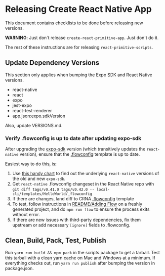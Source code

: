 # Releasing Create React Native App

This document contains checklists to be done before releasing new versions.

**WARNING**: Just don't release `create-react-primitive-app`. Just don't do it.

The rest of these instructions are for releasing `react-primitive-scripts`.

## Update Dependency Versions

This section only applies when bumping the Expo SDK and React Native versions.

* react-native
* react
* expo
* jest-expo
* react-test-renderer
* app.json:expo.sdkVersion

Also, update VERSIONS.md.

### Verify .flowconfig is up to date after updating expo-sdk

After upgrading the [expo-sdk](https://github.com/exponent/exponent-sdk) version (which transitively updates the `react-native` version), ensure that the [.flowconfig](react-primitive-scripts/template/.flowconfig) template is up to date.

Easiest way to do this, is:
1. Use [this handy chart](VERSIONS.md) to find out the underlying `react-native` versions of the old and new `expo-sdk`.
2. Get `react-native` .flowconfig changeset in the React Native repo with `git diff tags/v0.41.0 tags/v0.42.0 -- local-cli/templates/HelloWorld/_flowconfig`
3. If there are changes, land diff to CRNA [.flowconfig](react-primitive-scripts/template/.flowconfig) template
4. To test, follow instructions in [README/Adding Flow](react-primitive-scripts/template/README.md#adding-flow) on a freshly generated project, and do `npm run flow` to ensure the process exits without error.
5. If there are new issues with third-party dependencies, fix them upstream or add necessary `[ignore]` fields to .flowconfig.

## Clean, Build, Pack, Test, Publish

Run `yarn run build && npm pack` in the scripts package to get a tarball. Test this tarball with a clean yarn cache on Mac and Windows at a minimum. If everything checks out, run `yarn run publish` after bumping the version in package.json.
